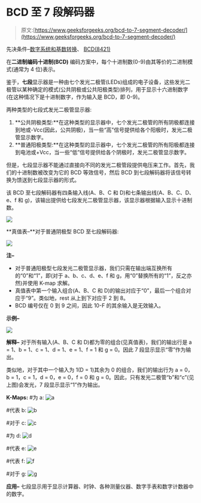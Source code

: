 # BCD 至 7 段解码器

> 原文:[https://www.geeksforgeeks.org/bcd-to-7-segment-decoder/](https://www.geeksforgeeks.org/bcd-to-7-segment-decoder/)

先决条件–[数字系统和基数转换](https://www.geeksforgeeks.org/number-system-and-base-conversions/)、 [BCD(8421)](https://www.geeksforgeeks.org/digital-logic-code-converters-bcd8421-tofrom-excess-3/)

在**二进制编码十进制(BCD)** 编码方案中，每个十进制数(0-9)由其等价的二进制模式(通常为 4 位)表示。

鉴于，**七段**显示器是一种由七个发光二极管(LEDs)组成的电子设备，这些发光二极管以某种确定的模式(公共阴极或公共阳极类型)排列，用于显示十六进制数字(在这种情况下是十进制数字，作为输入是 BCD，即 0-9)。

两种类型的七段式发光二极管显示器:

1.  **公共阴极类型:**在这种类型的显示器中，七个发光二极管的所有阴极都连接到地或-Vcc(因此，公共阴极)，当一些“高”信号提供给各个阳极时，发光二极管显示数字。
2.  **普通阳极类型:**在这种类型的显示器中，七个发光二极管的所有阳极都连接到电池或+Vcc，当一些“低”信号提供给各个阴极时，发光二极管显示数字。

但是，七段显示器不能通过直接向不同的发光二极管段提供电压来工作。首先，我们的十进制数被改变为它的 BCD 等效信号，然后 BCD 到七段解码器将该信号转换为馈送到七段显示器的形式。

该 BCD 至七段解码器有四条输入线(A、B、C 和 D)和七条输出线(A、B、C、D、e、f 和 g)，该输出提供给七段发光二极管显示器，该显示器根据输入显示十进制数。

![](img/88c6d172e68daa4ca62d4d303e9cdd4a.png)

**真值表–**对于普通阴极型 BCD 至七段解码器:

![](img/0bd6e7ace3032bde61deec97052897c9.png)

**注–**

*   对于普通阳极型七段发光二极管显示器，我们只需在输出端互换所有的“0”和“1”，即(对于 a、b、c、d、e、f 和 g，用“0”替换所有的“1”，反之亦然)并使用 K-map 求解。
*   真值表中第一个输入组合(A、B、C 和 D)的输出对应于“0”，最后一个组合对应于“9”。类似地，rest 从上到下对应于 2 到 8。
*   BCD 编号仅在 0 到 9 之间，因此 10-F 的其余输入是无效输入。

**示例–**

![](img/ffc26cacc90f3eecfec6c3a2989d82ab.png)

**解释–**
对于所有输入(A、B、C 和 D)都为零的组合(见真值表)，我们的输出行是 a = 1、b = 1、c = 1、d = 1、e = 1、f = 1 和 g = 0。因此 7 段显示显示“零”作为输出。

类似地，对于其中一个输入为 1(D = 1)其余为 0 的组合，我们的输出行为 a = 0，b = 1，c = 1，d = 0，e = 0，f = 0 和 g = 0。因此，只有发光二极管“b”和“c”(见上图)会发光，7 段显示显示“1”作为输出。

**K-Maps:**
#为 a:
![a](img/dd0fac48c24ff1c6a9217dd71d435ddd.png)

#代表 b:
![b](img/2b94e95ebfaa6ef8416b4209f69535fc.png)

#对于 c:
![c](img/33a1b1dc4a5cb3a9ce295b17f1e545a2.png)

#为 d:
![d](img/4c4ba0f37c60af7dccd750bef9eb0878.png)

#代表 e:
![e](img/70827de7d34ed3526773edec143fdc04.png)

#代表 f:
![f](img/0461281a030e54842a43d7cd05263448.png)

#对于 g:
![g](img/aafda890c9ba2065005fe62e2b3aad1a.png)

**应用–**
七段显示用于显示计算器、时钟、各种测量仪器、数字手表和数字计数器中的数字。